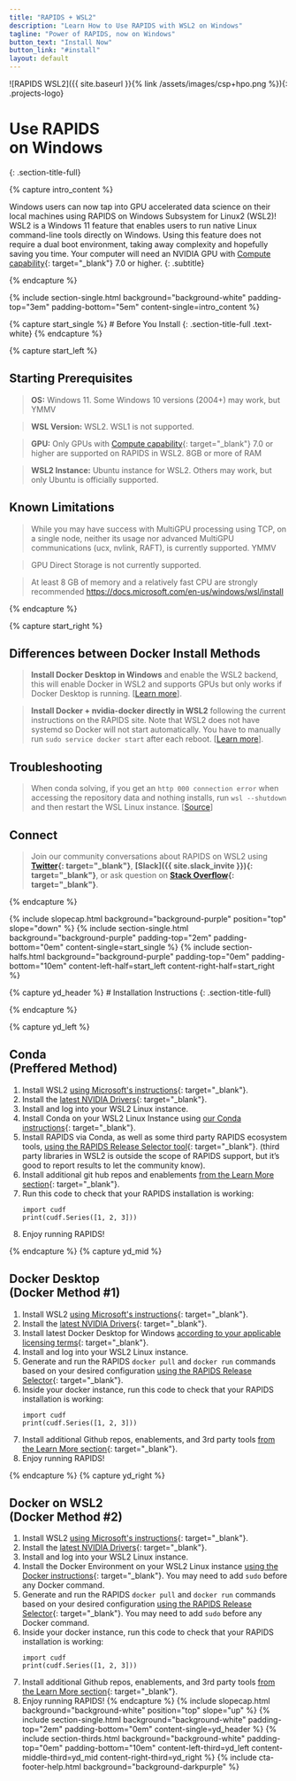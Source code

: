 ```yaml
---
title: "RAPIDS + WSL2"
description: "Learn How to Use RAPIDS with WSL2 on Windows"
tagline: "Power of RAPIDS, now on Windows"
button_text: "Install Now"
button_link: "#install"
layout: default
---
```


![RAPIDS WSL2]({{ site.baseurl }}{% link /assets/images/csp+hpo.png %}){: .projects-logo}


# Use RAPIDS <br> on Windows
{: .section-title-full}

{% capture intro_content %}

Windows users can now tap into GPU accelerated data science on their local machines using RAPIDS on Windows Subsystem for Linux2 (WSL2)!  WSL2 is a Windows 11 feature that enables users to run native Linux command-line tools directly on Windows. Using this feature does not require a dual boot environment, taking away complexity and hopefully saving you time. Your computer will need an NVIDIA GPU with [Compute capability](https://developer.nvidia.com/cuda-gpus){: target="_blank"} 7.0 or higher. 
{: .subtitle}

{% endcapture %}

{% include section-single.html
    background="background-white" 
    padding-top="3em" padding-bottom="5em" 
    content-single=intro_content
%}

<div id="prereqs"></div>
{% capture start_single %}
# Before You Install
{: .section-title-full .text-white}
{% endcapture %}

{% capture start_left %}
## Starting Prerequisites

> <i class="fas fa-desktop text-white"></i> **OS:** Windows 11.  Some Windows 10 versions (2004+) may work, but YMMV

> <i class="fas fa-info-circle text-white"></i> **WSL Version:** WSL2.  WSL1 is not supported.

> <i class="fas fa-microchip text-white"></i> **GPU:** Only GPUs with [Compute capability](https://developer.nvidia.com/cuda-gpus){: target="_blank"} 7.0 or higher are supported on RAPIDS in WSL2.
8GB or more of RAM

> <i class="fas fa-download text-white"></i> **WSL2 Instance:** Ubuntu instance for WSL2.  Others may work, but only Ubuntu is officially supported.

## <i class="fad fa-terminal"></i> Known Limitations

> <i class="fas fa-info-circle text-white"></i> While you may have success with MultiGPU processing using TCP, on a single node, neither its usage nor advanced MultiGPU communications (ucx, nvlink, RAFT), is currently supported. YMMV

> <i class="fas fa-info-circle text-white"></i> GPU Direct Storage is not currently supported.

> <i class="fas fa-info-circle text-white"></i> At least 8 GB of memory and a relatively fast CPU are strongly recommended https://docs.microsoft.com/en-us/windows/wsl/install

{% endcapture %}

{% capture start_right %}
## <i class="fab fa-docker"></i> Differences between Docker Install Methods
> <i class="fab fa-windows text-white"></i> **Install Docker Desktop in Windows** and enable the WSL2 backend, this will enable Docker in WSL2 and supports GPUs but only works if Docker Desktop is running. [[Learn more](https://www.docker.com/blog/wsl-2-gpu-support-for-docker-desktop-on-nvidia-gpus/)].

> <i class="fab fa-linux text-white"></i> **Install Docker + nvidia-docker directly in WSL2** following the current instructions on the RAPIDS site. Note that WSL2 does not have systemd so Docker will not start automatically. You have to manually run `sudo service docker start` after each reboot.  [[Learn more](https://stackoverflow.com/a/65814529)].

## <i class="fa-solid fa-screwdriver-wrench"></i> Troubleshooting

> When conda solving, if you get an `http 000 connection error` when accessing the repository data and nothing installs, run `wsl --shutdown` and then restart the WSL Linux instance. [[Source](https://stackoverflow.com/questions/67923183/miniconda-on-wsl2-ubuntu-20-04-fails-with-condahttperror-http-000-connection)]

## <i class="far fa-comments text-white"></i> Connect 
> Join our community conversations about RAPIDS on WSL2 using **[Twitter](https://twitter.com/rapidsai){: target="_blank"}**, **[Slack]({{ site.slack_invite }}){: target="_blank"}**, or ask question on **[Stack Overflow](https://stackoverflow.com/tags/rapids){: target="_blank"}**.

{% endcapture %}

{% include slopecap.html 
    background="background-purple" 
    position="top" 
    slope="down" 
%}
{% include section-single.html
    background="background-purple" 
    padding-top="2em" padding-bottom="0em" 
    content-single=start_single
%}
{% include section-halfs.html 
    background="background-purple" 
    padding-top="0em" padding-bottom="10em" 
    content-left-half=start_left 
    content-right-half=start_right 
%} 
<div id="install"></div>
{% capture yd_header %}
# Installation Instructions
{: .section-title-full}

{% endcapture %}

{% capture yd_left %}
## <i class="fas fa-laptop-code"></i> Conda <br>(Preffered Method)

1. Install WSL2 [using Microsoft's instructions](https://docs.microsoft.com/en-us/windows/wsl/install){: target="_blank"}.
2. Install the [latest NVIDIA Drivers](https://www.nvidia.com/download/index.aspx){: target="_blank"}.
3. Install and log into your WSL2 Linux instance.
4. Install Conda on your WSL2 Linux Instance using [our Conda instructions](https://rapids.ai/start.html#environment){: target="_blank"}.
5. Install RAPIDS via Conda, as well as some third party RAPIDS ecosystem tools, [using the RAPIDS Release Selector tool](https://rapids.ai/start.html#get-rapids){: target="_blank"}. (third party libraries in WSL2 is outside the scope of RAPIDS support, but it’s good to report results to let the community know).
6. Install additional git hub repos and enablements [from the Learn More section](https://rapids.ai/start.html#next-steps){: target="_blank"}.
7. Run this code to check that your RAPIDS installation is working:
	```
	import cudf
	print(cudf.Series([1, 2, 3]))
	```
8. Enjoy running RAPIDS!

{% endcapture %}
{% capture yd_mid %}
## <i class="fab fa-docker text-purple"></i> Docker Desktop <br>(Docker Method #1)

1. Install WSL2 [using Microsoft's instructions](https://docs.microsoft.com/en-us/windows/wsl/install){: target="_blank"}.
2. Install the [latest NVIDIA Drivers](https://www.nvidia.com/download/index.aspx){: target="_blank"}.
3. Install latest Docker Desktop for Windows [according to your applicable licensing terms](https://docs.docker.com/desktop/install/windows-install/){: target="_blank"}.
4. Install and log into your WSL2 Linux instance.
5. Generate and run the RAPIDS `docker pull` and `docker run` commands based on your desired configuration [using the RAPIDS Release Selector](https://rapids.ai/start.html#get-rapids){: target="_blank"}. 
6. Inside your docker instance, run this code to check that your RAPIDS installation is working:
	```
	import cudf
	print(cudf.Series([1, 2, 3]))
	```
7. Install additional Github repos, enablements, and 3rd party tools [from the Learn More section](https://rapids.ai/start.html#next-steps){: target="_blank"}.
8. Enjoy running RAPIDS!

{% endcapture %}
{% capture yd_right %}
## <i class="fab fa-docker text-purple"></i> Docker on WSL2 <br>(Docker Method #2)
1. Install WSL2 [using Microsoft's instructions](https://docs.microsoft.com/en-us/windows/wsl/install){: target="_blank"}.
2. Install the [latest NVIDIA Drivers](https://www.nvidia.com/download/index.aspx){: target="_blank"}.
3. Install and log into your WSL2 Linux instance.
4. Install the Docker Environment on your WSL2 Linux instance [using the Docker instructions](https://rapids.ai/start.html#environment){: target="_blank"}.  You may need  to add `sudo` before any Docker command.
5. Generate and run the RAPIDS `docker pull` and `docker run` commands based on your desired configuration [using the RAPIDS Release Selector](https://rapids.ai/start.html#get-rapids){: target="_blank"}. You may need  to add `sudo` before any Docker command.
6. Inside your docker instance, run this code to check that your RAPIDS installation is working:
	```
	import cudf
	print(cudf.Series([1, 2, 3]))
	```
7. Install additional Github repos, enablements, and 3rd party tools [from the Learn More section](https://rapids.ai/start.html#next-steps){: target="_blank"}.
8. Enjoy running RAPIDS!
{% endcapture %}
{% include slopecap.html 
    background="background-white" 
    position="top" 
    slope="up" 
%}
{% include section-single.html
    background="background-white" 
    padding-top="2em" padding-bottom="0em" 
    content-single=yd_header
%}
{% include section-thirds.html 
    background="background-white" 
    padding-top="0em" padding-bottom="10em" 
    content-left-third=yd_left
    content-middle-third=yd_mid
    content-right-third=yd_right
%}
{% include cta-footer-help.html 
   background="background-darkpurple" 
%}
